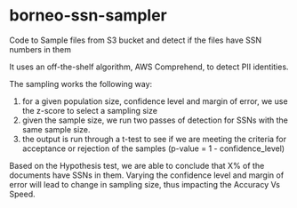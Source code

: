 # borneo-ssn-sampler

Code to Sample files from S3 bucket and detect if the files have SSN numbers in them 

It uses an off-the-shelf algorithm, AWS Comprehend, to detect PII identities.

The sampling works the following way:
1. for a given population size, confidence level and margin of error, we use the z-score to select a sampling size 
2. given the sample size, we run two passes of detection for SSNs with the same sample size. 
3. the output is run through a t-test to see if we are meeting the criteria for acceptance or rejection of the samples (p-value = 1 - confidence_level) 

Based on the Hypothesis test, we are able to conclude that X% of the documents have SSNs in them. Varying the confidence level and margin of error will lead to change in sampling size, thus impacting the Accuracy Vs Speed.
